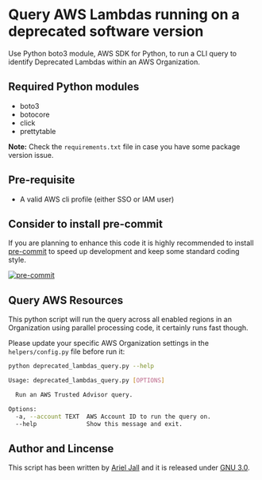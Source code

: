 # Query AWS Lambdas running on a deprecated software version

Use Python boto3 module, AWS SDK for Python, to run a CLI query to identify Deprecated Lambdas within
an AWS Organization.

## Required Python modules

* boto3
* botocore
* click
* prettytable

**Note:** Check the `requirements.txt` file in case you have some package version issue.

## Pre-requisite

* A valid AWS cli profile (either SSO or IAM user)

## Consider to install pre-commit

If you are planning to enhance this code it is highly recommended to install [pre-commit](https://pre-commit.com/index.html)
 to speed up development and keep some standard coding style.

[![pre-commit](https://img.shields.io/badge/pre--commit-enabled-brightgreen?logo=pre-commit)](https://github.com/pre-commit/pre-commit)

## Query AWS Resources

This python script will run the query across all enabled regions in an Organization using parallel
processing code, it certainly runs fast though.

Please update your specific AWS Organization settings in the `helpers/config.py` file before run it:

```bash
python deprecated_lambdas_query.py --help

Usage: deprecated_lambdas_query.py [OPTIONS]

  Run an AWS Trusted Advisor query.

Options:
  -a, --account TEXT  AWS Account ID to run the query on.
  --help              Show this message and exit.

```

## Author and Lincense

This script has been written by [Ariel Jall](https://github.com/ArielJalil) and it is released under
 [GNU 3.0](https://www.gnu.org/licenses/gpl-3.0.en.html).
